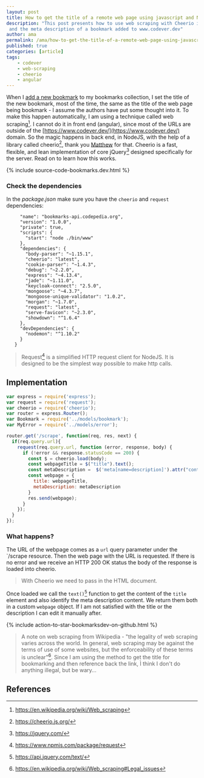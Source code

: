 ```yaml
---
layout: post
title: How to get the title of a remote web page using javascript and NodeJS
description: "This post presents how to use web scraping with Cheerio in a NodeJS backend to retrieve the title
 and the meta description of a bookmark added to www.codever.dev"
author: ama
permalink: /ama/how-to-get-the-title-of-a-remote-web-page-using-javascript-and-nodejs
published: true
categories: [article]
tags:
    - codever
    - web-scraping
    - cheerio
    - angular
---
```


When I [add a new bookmark](https://youtu.be/bj22xbE5ZiY?t=5m10s) to my bookmarks collection, I set the title of the new bookmark, most of the time, the same as the title of the web page being bookmark -
 I assume the authors have put some thought into it. To make this happen automatically, I am using a technique called web scraping[^1].  I cannot do it in front end (angular), since most of the URLs are outside
   of the [https://www.codever.dev/](https://www.codever.dev/) domain. So the magic happens in back end, in NodeJS, with the help of a library called cheerio[^2], thank you [Matthew](https://github.com/matthewmueller) for that.
   Cheerio is a fast, flexible, and lean implementation of core jQuery[^3] designed specifically for the server. Read on to learn how this works.

[^1]: <https://en.wikipedia.org/wiki/Web_scraping>
[^2]: <https://cheerio.js.org/>
[^3]: <https://jquery.com/>

{% include source-code-bookmarks.dev.html %}

<!--more-->

### Check the dependencies

In the _package.json_ make sure you have the `cheerio` and `request` dependencies:

```{
     "name": "bookmarks-api.codepedia.org",
     "version": "1.0.0",
     "private": true,
     "scripts": {
       "start": "node ./bin/www"
     },
     "dependencies": {
       "body-parser": "~1.15.1",
       "cheerio": "latest",
       "cookie-parser": "~1.4.3",
       "debug": "~2.2.0",
       "express": "~4.13.4",
       "jade": "~1.11.0",
       "keycloak-connect": "2.5.0",
       "mongoose": "~4.3.7",
       "mongoose-unique-validator": "1.0.2",
       "morgan": "~1.7.0",
       "request": "latest",
       "serve-favicon": "~2.3.0",
       "showdown": "^1.6.4"
     },
     "devDependencies": {
       "nodemon": "^1.10.2"
     }
   }
```

> Request[^4] is a simplified HTTP request client for NodeJS. It is designed to be the simplest way possible to make http calls.

[^4]: <https://www.npmjs.com/package/request>

## Implementation

```javascript
var express = require('express');
var request = require('request');
var cheerio = require('cheerio');
var router = express.Router();
var Bookmark = require('../models/bookmark');
var MyError = require('../models/error');

router.get('/scrape', function(req, res, next) {
  if(req.query.url){
    request(req.query.url, function (error, response, body) {
      if (!error && response.statusCode == 200) {
        const $ = cheerio.load(body);
        const webpageTitle = $("title").text();
        const metaDescription =  $('meta[name=description]').attr("content");
        const webpage = {
          title: webpageTitle,
          metaDescription: metaDescription
        }
        res.send(webpage);
      }
    });
  }
});
```

### What happens?

The URL of the webpage comes as a `url` query parameter under the `/scrape resource. Then the web page with the URL is requested.
If there is no error and we receive an <span class="highlight-yellow">HTTP 200 OK status</span> the body of the response is loaded into cheerio.

> With Cheerio we need to pass in the HTML document.

Once loaded we call the  `text()`[^5] function to get the content of the `title` element and also identify the meta description content.
We return them both in a custom `webpage` object. If I am not satisfied with the title or the description I can edit it manually after.

[^5]: <https://api.jquery.com/text/>


{% include action-to-star-bookmarksdev-on-github.html %}

> A note on web scraping from Wikipedia - "<span class="highlight-yellow">the legality of web scraping varies across the world. In general, web scraping may be against the terms of use of some websites, but the enforceability of these terms is unclear</span>"[^6].
 Since I am using the method to get the title for bookmarking and then reference back the link, Ì think I don't do anything illegal, but be wary...

[^6]: <https://en.wikipedia.org/wiki/Web_scraping#Legal_issues>

## References
